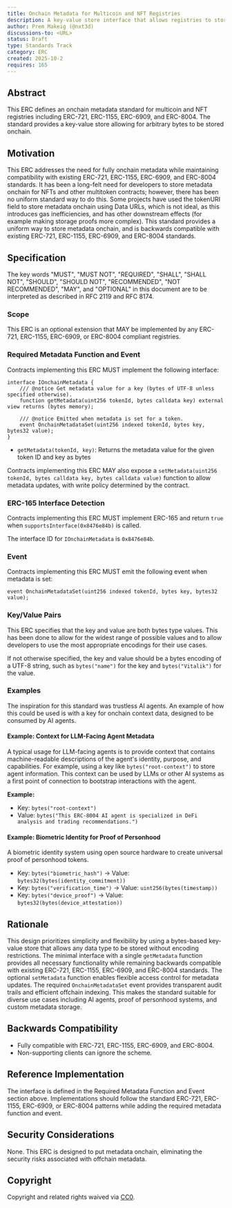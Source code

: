 ```yaml
---
title: Onchain Metadata for Multicoin and NFT Registries
description: A key-value store interface that allows registries to store and retrieve arbitrary bytes as metadata directly onchain, eliminating the need for offchain JSON metadata.
author: Prem Makeig (@nxt3d)
discussions-to: <URL>
status: Draft
type: Standards Track
category: ERC
created: 2025-10-2
requires: 165
---
```


## Abstract

This ERC defines an onchain metadata standard for multicoin and NFT registries including ERC-721, ERC-1155, ERC-6909, and ERC-8004. The standard provides a key-value store allowing for arbitrary bytes to be stored onchain.

## Motivation

This ERC addresses the need for fully onchain metadata while maintaining compatibility with existing ERC-721, ERC-1155, ERC-6909, and ERC-8004 standards. It has been a long-felt need for developers to store metadata onchain for NFTs and other multitoken contracts; however, there has been no uniform standard way to do this. Some projects have used the tokenURI field to store metadata onchain using Data URLs, which is not ideal, as this introduces gas inefficiencies, and has other downstream effects (for example making storage proofs more complex). This standard provides a uniform way to store metadata onchain, and is backwards compatible with existing ERC-721, ERC-1155, ERC-6909, and ERC-8004 standards.

## Specification

The key words "MUST", "MUST NOT", "REQUIRED", "SHALL", "SHALL NOT", "SHOULD", "SHOULD NOT", "RECOMMENDED", "NOT RECOMMENDED", "MAY", and "OPTIONAL" in this document are to be interpreted as described in RFC 2119 and RFC 8174.

### Scope

This ERC is an optional extension that MAY be implemented by any ERC-721, ERC-1155, ERC-6909, or ERC-8004 compliant registries.

### Required Metadata Function and Event

Contracts implementing this ERC MUST implement the following interface:

```solidity
interface IOnchainMetadata {
    /// @notice Get metadata value for a key (bytes of UTF-8 unless specified otherwise).
    function getMetadata(uint256 tokenId, bytes calldata key) external view returns (bytes memory);
    
    /// @notice Emitted when metadata is set for a token.
    event OnchainMetadataSet(uint256 indexed tokenId, bytes key, bytes32 value);
}
```

- `getMetadata(tokenId, key)`: Returns the metadata value for the given token ID and key as bytes

Contracts implementing this ERC MAY also expose a `setMetadata(uint256 tokenId, bytes calldata key, bytes calldata value)` function to allow metadata updates, with write policy determined by the contract.

### ERC-165 Interface Detection

Contracts implementing this ERC MUST implement ERC-165 and return `true` when `supportsInterface(0x8476e84b)` is called.

The interface ID for `IOnchainMetadata` is `0x8476e84b`.

### Event

Contracts implementing this ERC MUST emit the following event when metadata is set:

```solidity
event OnchainMetadataSet(uint256 indexed tokenId, bytes key, bytes32 value);
```

### Key/Value Pairs

This ERC specifies that the key and value are both bytes type values. This has been done to allow for the widest range of possible values and to allow developers to use the most appropriate encodings for their use cases. 

If not otherwise specified, the key and value should be a bytes encoding of a UTF-8 string, such as `bytes("name")` for the key and `bytes("Vitalik")` for the value.

### Examples

The inspiration for this standard was trustless AI agents. An example of how this could be used is with a key for onchain context data, designed to be consumed by AI agents.

#### Example: Context for LLM-Facing Agent Metadata

A typical usage for LLM-facing agents is to provide context that contains machine-readable descriptions of the agent's identity, purpose, and capabilities. For example, using a key like `bytes("root-context")` to store agent information. This context can be used by LLMs or other AI systems as a first point of connection to bootstrap interactions with the agent.

**Example:**

- Key: `bytes("root-context")`
- Value: `bytes("This ERC-8004 AI agent is specialized in DeFi analysis and trading recommendations.")`

#### Example: Biometric Identity for Proof of Personhood

A biometric identity system using open source hardware to create universal proof of personhood tokens.

- Key: `bytes("biometric_hash")` → Value: `bytes32(bytes(identity_commitment))`
- Key: `bytes("verification_time")` → Value: `uint256(bytes(timestamp))`
- Key: `bytes("device_proof")` → Value: `bytes32(bytes(device_attestation))`


## Rationale

This design prioritizes simplicity and flexibility by using a bytes-based key-value store that allows any data type to be stored without encoding restrictions. The minimal interface with a single `getMetadata` function provides all necessary functionality while remaining backwards compatible with existing ERC-721, ERC-1155, ERC-6909, and ERC-8004 standards. The optional `setMetadata` function enables flexible access control for metadata updates. The required `OnchainMetadataSet` event provides transparent audit trails and efficient offchain indexing. This makes the standard suitable for diverse use cases including AI agents, proof of personhood systems, and custom metadata storage.

## Backwards Compatibility

- Fully compatible with ERC-721, ERC-1155, ERC-6909, and ERC-8004.
- Non-supporting clients can ignore the scheme.

## Reference Implementation

The interface is defined in the Required Metadata Function and Event section above. Implementations should follow the standard ERC-721, ERC-1155, ERC-6909, or ERC-8004 patterns while adding the required metadata function and event.

## Security Considerations

None. This ERC is designed to put metadata onchain, eliminating the security risks associated with offchain metadata.

## Copyright

Copyright and related rights waived via [CC0](../LICENSE.md).